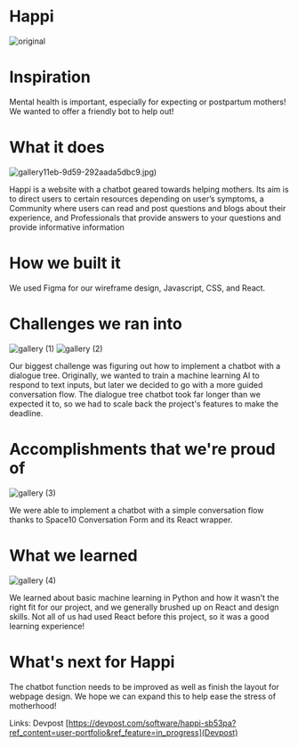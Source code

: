 # Happi

![original](https://user-images.githubusercontent.com/47170879/110253342-d2593c80-7faf-11eb-984b-62cff53df61e.png)

# Inspiration
Mental health is important, especially for expecting or postpartum mothers! We wanted to offer a friendly bot to help out!

# What it does

![gallery](https://user-images.githubusercontent.com/47170879/110253362-eac95700-7faf-11eb-9743-72abc1dbd710.jpg)11eb-9d59-292aada5dbc9.jpg)

Happi is a website with a chatbot geared towards helping mothers. Its aim is to direct users to certain resources depending on user’s symptoms, a Community where users can read and post questions and blogs about their experience, and Professionals that provide answers to your questions and provide informative information

# How we built it
We used Figma for our wireframe design, Javascript, CSS, and React.

# Challenges we ran into

![gallery (1)](https://user-images.githubusercontent.com/47170879/110253375-ff0d5400-7faf-11eb-9f6b-ead0252da6f3.jpg)
![gallery (2)](https://user-images.githubusercontent.com/47170879/110253443-5d3a3700-7fb0-11eb-9630-7db1f9658ce6.jpg)

Our biggest challenge was figuring out how to implement a chatbot with a dialogue tree. Originally, we wanted to train a machine learning AI to respond to text inputs, but later we decided to go with a more guided conversation flow. The dialogue tree chatbot took far longer than we expected it to, so we had to scale back the project's features to make the deadline.

# Accomplishments that we're proud of
![gallery (3)](https://user-images.githubusercontent.com/47170879/110253456-6aefbc80-7fb0-11eb-932f-c2923c6778ba.jpg)

We were able to implement a chatbot with a simple conversation flow thanks to Space10 Conversation Form and its React wrapper.

# What we learned

![gallery (4)](https://user-images.githubusercontent.com/47170879/110253467-780cab80-7fb0-11eb-9f28-6e7f5339e7ec.jpg)

We learned about basic machine learning in Python and how it wasn't the right fit for our project, and we generally brushed up on React and design skills. Not all of us had used React before this project, so it was a good learning experience!

# What's next for Happi
The chatbot function needs to be improved as well as finish the layout for webpage design. We hope we can expand this to help ease the stress of motherhood!

Links: Devpost
[https://devpost.com/software/happi-sb53pa?ref_content=user-portfolio&ref_feature=in_progress](Devpost)
